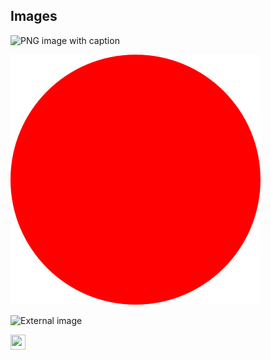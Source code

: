 <!-- confluence-page-id: 00000000000 -->

## Images

![PNG image with caption](figure/raster.png)

![SVG image with caption](figure/vector.svg)

![External image](http://confluence.atlassian.com/images/logo/confluence_48_trans.png)

<img src="http://confluence.atlassian.com/images/logo/confluence_48_trans.png" width="24" height="24" />
